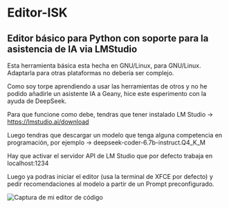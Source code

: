 # Editor-ISK

## Editor básico para Python con soporte para la asistencia de IA via LMStudio

Esta herramienta básica esta hecha en GNU/Linux, para GNU/Linux.
Adaptarla para otras plataformas no debería ser complejo.

Como soy torpe aprendiendo a usar las herramientas de otros y no he podido añadirle un asistente IA a Geany, hice este esperimento con la ayuda de DeepSeek.

Para que funcione como debe, tendras que tener instalado LM Studio -> https://lmstudio.ai/download  

Luego tendras que descargar un modelo que tenga alguna competencia en programación, por ejemplo -> deepseek-coder-6.7b-instruct.Q4_K_M  

Hay que activar el servidor API de LM Studio que por defecto trabaja en localhost:1234  

Luego ya podras iniciar el editor (usa la terminal de XFCE por defecto) y pedir recomendaciones al modelo a partir de un Prompt preconfigurado.  

![Captura de mi editor de código]([https://github.com/tu-usuario/tu-repositorio/blob/main/images/captura.png](https://github.com/wsnlndrv/Editor-ISK/blob/main/Capturas/captura_20250625_044446.png)?raw=true)
